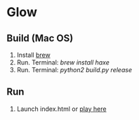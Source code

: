 # Glow

## Build (Mac OS)

1. Install [brew](https://brew.sh)
1. Run. Terminal: *brew install haxe*
1. Run. Terminal: *python2 build.py release*

## Run

1. Launch index.html or [play here](https://hapass.github.io/start_with_nothing/)
